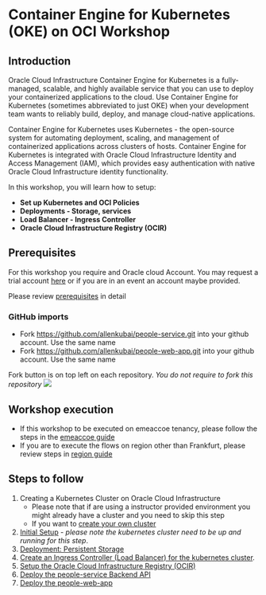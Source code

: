 # Container Engine for Kubernetes (OKE) on OCI Workshop #

## Introduction

Oracle Cloud Infrastructure Container Engine for Kubernetes is a fully-managed, scalable, and highly available service that you can use to deploy your containerized applications to the cloud. Use Container Engine for Kubernetes (sometimes abbreviated to just OKE) when your development team wants to reliably build, deploy, and manage cloud-native applications. 
 
Container Engine for Kubernetes uses Kubernetes - the open-source system for automating deployment, scaling, and management of containerized applications across clusters of hosts. Container Engine for Kubernetes is integrated with Oracle Cloud Infrastructure Identity and Access Management (IAM), which provides easy authentication with native Oracle Cloud Infrastructure identity functionality.

In this workshop, you will learn how to setup: 

+ **Set up Kubernetes and OCI Policies**
+ **Deployments - Storage, services**
+ **Load Balancer - Ingress Controller** 
+ **Oracle Cloud Infrastructure Registry (OCIR)**

## Prerequisites ##

For this workshop you require and Oracle cloud Account. You may request a trial account [here](https://myservices.us.oraclecloud.com/mycloud/signup?language=en&sourceType=_ref_coc-asset-opcHome) or if you are in an event an account maybe provided.

Please review [prerequisites](./prerequisites.md) in detail

### GitHub imports

+ Fork https://github.com/allenkubai/people-service.git into your github account. Use the same name
+ Fork https://github.com/allenkubai/people-web-app.git into your github account. Use the same name

Fork button is on top left on each repository. _You do not require to fork this repository_
![](./images/github-fork1.png)

## Workshop execution
- If this workshop to be executed on emeaccoe tenancy, please follow the steps in the [emeaccoe guide](../../../../common/register.md)
- If you are to execute the flows on region other than Frankfurt, please review steps in [region guide](./region.md)

## Steps to follow ##

1. Creating a Kubernetes Cluster on Oracle Cloud Infrastructure
    - Please note that if are using a instructor provided environment you might already have a cluster and you need to skip this step
    - If you want to [create your own cluster](create-cluster.OKE1.md)
2. [Initial Setup](initial.setup.OKE2.md) - *please note the kubernetes cluster need to be up and running for this step*.
3. [Deployment: Persistent Storage](deployments.storage.OKE3.md)
4. [Create an Ingress Controller (Load Balancer) for the kubernetes cluster](deployments.services.OKE4.md).
5. [Setup the Oracle Cloud Infrastructure Registry (OCIR)](deployments.services.OKE5.md)
6. [Deploy the people-service Backend API](deployments.services.OKE6.md)
7. [Deploy the people-web-app](deployments.services.OKE7.md)

